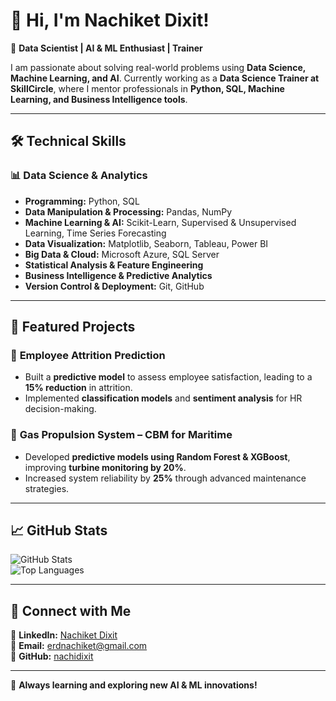 # 👋 Hi, I'm Nachiket Dixit!  

🚀 **Data Scientist | AI & ML Enthusiast | Trainer**  

I am passionate about solving real-world problems using **Data Science, Machine Learning, and AI**. Currently working as a **Data Science Trainer at SkillCircle**, where I mentor professionals in **Python, SQL, Machine Learning, and Business Intelligence tools**.  

---

## 🛠️ Technical Skills  

### 📊 **Data Science & Analytics**  
- **Programming:** Python, SQL  
- **Data Manipulation & Processing:** Pandas, NumPy  
- **Machine Learning & AI:** Scikit-Learn, Supervised & Unsupervised Learning, Time Series Forecasting  
- **Data Visualization:** Matplotlib, Seaborn, Tableau, Power BI  
- **Big Data & Cloud:** Microsoft Azure, SQL Server  
- **Statistical Analysis & Feature Engineering**  
- **Business Intelligence & Predictive Analytics**  
- **Version Control & Deployment:** Git, GitHub  

---

## 📂 Featured Projects  

### 🔹 **Employee Attrition Prediction**  
- Built a **predictive model** to assess employee satisfaction, leading to a **15% reduction** in attrition.  
- Implemented **classification models** and **sentiment analysis** for HR decision-making.  

### 🔹 **Gas Propulsion System – CBM for Maritime**  
- Developed **predictive models using Random Forest & XGBoost**, improving **turbine monitoring by 20%**.  
- Increased system reliability by **25%** through advanced maintenance strategies.  

---

## 📈 GitHub Stats  

![GitHub Stats](https://github-readme-stats.vercel.app/api?username=nachidixit&show_icons=true&theme=dark)  
![Top Languages](https://github-readme-stats.vercel.app/api/top-langs/?username=nachidixit&layout=compact&theme=dark)  

---

## 🔗 Connect with Me  

🔗 **LinkedIn:** [Nachiket Dixit](https://www.linkedin.com/in/nachiket-dixit-a9a74a159/)  
📧 **Email:** erdnachiket@gmail.com  
📂 **GitHub:** [nachidixit](https://github.com/nachidixit)  

---

🚀 **Always learning and exploring new AI & ML innovations!**  
